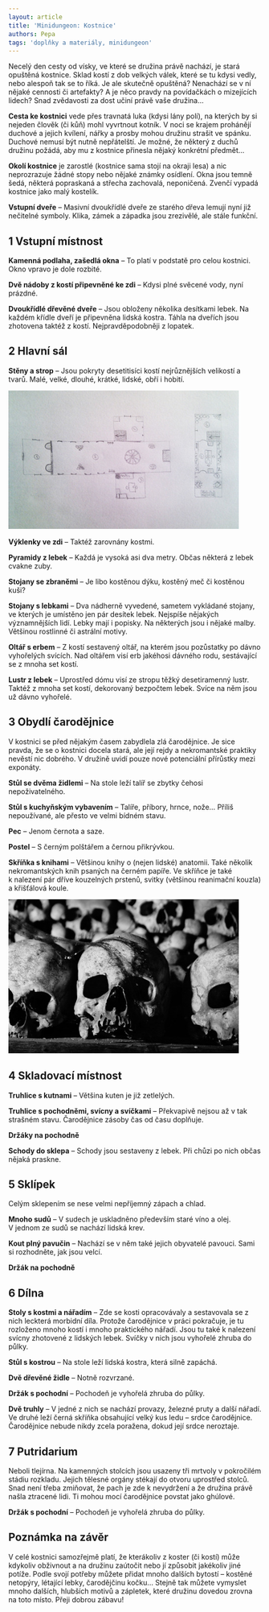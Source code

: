 ```yaml
---
layout: article
title: 'Minidungeon: Kostnice'
authors: Pepa
tags: 'doplňky a materiály, minidungeon'
---
```


Necelý den cesty od vísky, ve které se družina právě nachází, je stará opuštěná kostnice. Sklad kostí z dob velkých válek, které se tu kdysi vedly, nebo alespoň tak se to říká. Je ale skutečně opuštěná? Nenachází se v ní nějaké cennosti či artefakty? A je něco pravdy na povídačkách o mizejících lidech? Snad zvědavosti za dost učiní právě vaše družina…

__Cesta ke kostnici__ vede přes travnatá luka (kdysi lány polí), na kterých by si nejeden člověk (či kůň) mohl vyvrtnout kotník. V noci se krajem prohánějí duchové a jejich kvílení, nářky a prosby mohou družinu strašit ve spánku. Duchové nemusí být nutně nepřátelští. Je možné, že některý z duchů družinu požádá, aby mu z kostnice přinesla nějaký konkrétní předmět…

__Okolí kostnice__ je zarostlé (kostnice sama stojí na okraji lesa) a nic neprozrazuje žádné stopy nebo nějaké známky osídlení. Okna jsou temně šedá, některá popraskaná a střecha zachovalá, neponičená. Zvenčí vypadá kostnice jako malý kostelík.

__Vstupní dveře__ – Masivní dvoukřídlé dveře ze starého dřeva lemují nyní již nečitelné symboly. Klika, zámek a západka jsou zrezivělé, ale stále funkční.

## 1 Vstupní místnost

__Kamenná podlaha, zašedlá okna__ – To platí v podstatě pro celou kostnici. Okno vpravo je dole rozbité.

__Dvě nádoby z kostí připevněné ke zdi__ – Kdysi plné svěcené vody, nyní prázdné.

__Dvoukřídlé dřevěné dveře__ – Jsou obloženy několika desítkami lebek. Na každém křídle dveří je připevněna lidská kostra. Táhla na dveřích jsou zhotovena taktéž z kostí. Nejpravděpodobněji z lopatek.

## 2 Hlavní sál

__Stěny a strop__ – Jsou pokryty desetitisíci kostí nejrůznějších velikostí a tvarů. Malé, velké, dlouhé, krátké, lidské, obří i hobití.

![](kostnice-opt.jpg)

__Výklenky ve zdi__ – Taktéž zarovnány kostmi.

__Pyramidy z lebek__ – Každá je vysoká asi dva metry. Občas některá z lebek cvakne zuby.

__Stojany se zbraněmi__ – Je libo kostěnou dýku, kostěný meč či kostěnou kuši?

__Stojany s lebkami__ – Dva nádherně vyvedené, sametem vykládané stojany, ve kterých je umístěno jen pár desítek lebek. Nejspíše nějakých významnějších lidí. Lebky mají i popisky. Na některých jsou i nějaké malby. Většinou rostlinné či astrální motivy.

__Oltář s erbem__ – Z kostí sestavený oltář, na kterém jsou pozůstatky po dávno vyhořelých svících. Nad oltářem visí erb jakéhosi dávného rodu, sestávající se z mnoha set kostí.

__Lustr z lebek__ – Uprostřed dómu visí ze stropu těžký desetiramenný lustr. Taktéž z mnoha set kostí, dekorovaný bezpočtem lebek. Svíce na něm jsou už dávno vyhořelé.

## 3 Obydlí čarodějnice

V kostnici se před nějakým časem zabydlela zlá čarodějnice. Je sice pravda, že se o kostnici docela stará, ale její rejdy a nekromantské praktiky nevěstí nic dobrého. V družině uvidí pouze nové potenciální přírůstky mezi exponáty.

__Stůl se dvěma židlemi__ – Na stole leží talíř se zbytky čehosi nepoživatelného.

__Stůl s kuchyňským vybavením__ – Talíře, příbory, hrnce, nože… Příliš nepoužívané, ale přesto ve velmi bídném stavu.

__Pec__ – Jenom černota a saze.

__Postel__ – S černým polštářem a černou přikrývkou.

__Skříňka s knihami__ – Většinou knihy o (nejen lidské) anatomii. Také několik nekromantských knih psaných na černém papíře. Ve skříňce je také k nalezení pár dříve kouzelných prstenů, svitky (většinou reanimační kouzla) a křišťálová koule.

![](skull-and-crossbones-5-opt.jpg)

## 4 Skladovací místnost

__Truhlice s kutnami__ – Většina kuten je již zetlelých.

__Truhlice s pochodněmi, svícny a svíčkami__ – Překvapivě nejsou až v tak strašném stavu. Čarodějnice zásoby čas od času doplňuje.

__Držáky na pochodně__

__Schody do sklepa__ – Schody jsou sestaveny z lebek. Při chůzi po nich občas nějaká praskne.

## 5 Sklípek

Celým sklepením se nese velmi nepříjemný zápach a chlad.

__Mnoho sudů__ – V sudech je uskladněno především staré víno a olej. V jednom ze sudů se nachází lidská krev.

__Kout plný pavučin__ – Nachází se v něm také jejich obyvatelé pavouci. Sami si rozhodněte, jak jsou velcí.

__Držák na pochodně__

## 6 Dílna

__Stoly s kostmi a nářadím__ – Zde se kosti opracovávaly a sestavovala se z nich leckterá morbidní díla. Protože čarodějnice v práci pokračuje, je tu rozloženo mnoho kostí i mnoho praktického nářadí. Jsou tu také k nalezení svícny zhotovené z lidských lebek. Svíčky v nich jsou vyhořelé zhruba do půlky.

__Stůl s kostrou__ – Na stole leží lidská kostra, která silně zapáchá.

__Dvě dřevěné židle__ – Notně rozvrzané.

__Držák s pochodní__ – Pochodeň je vyhořelá zhruba do půlky.

__Dvě truhly__ – V jedné z nich se nachází provazy, železné pruty a další nářadí. Ve druhé leží černá skříňka obsahující velký kus ledu – srdce čarodějnice. Čarodějnice nebude nikdy zcela poražena, dokud její srdce neroztaje.

## 7 Putridarium

Neboli tlejírna. Na kamenných stolcích jsou usazeny tři mrtvoly v pokročilém stádiu rozkladu. Jejich tělesné orgány stékají do otvoru uprostřed stolců. Snad není třeba zmiňovat, že pach je zde k nevydržení a že družina právě našla ztracené lidi. Ti mohou mocí čarodějnice povstat jako ghúlové.

__Držák s pochodní__ – Pochodeň je vyhořelá zhruba do půlky.

## Poznámka na závěr

V celé kostnici samozřejmě platí, že kterákoliv z koster (či kostí) může kdykoliv obživnout a na družinu zaútočit nebo jí způsobit jakékoliv jiné potíže. Podle svojí potřeby můžete přidat mnoho dalších bytostí – kostěné netopýry, létající lebky, čarodějčinu kočku… Stejně tak můžete vymyslet mnoho dalších, hlubších motivů a zápletek, které družinu dovedou zrovna na toto místo. Přeji dobrou zábavu!
